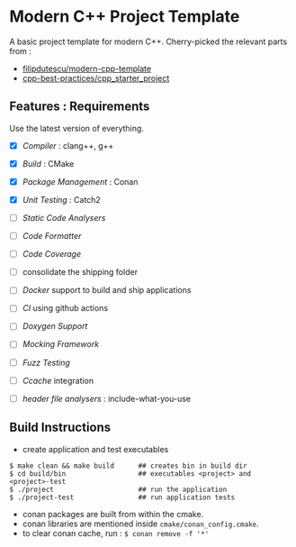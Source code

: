 # Modern C++ Project Template

A basic project template for modern C++. Cherry-picked the relevant parts from :

- [filipdutescu/modern-cpp-template](https://github.com/filipdutescu/modern-cpp-template)
- [cpp-best-practices/cpp_starter_project](https://github.com/cpp-best-practices/cpp_starter_project)

## Features : Requirements

Use the latest version of everything.

- [x] *Compiler* : clang++, g++
- [x] *Build* : CMake
- [x] *Package Management* : Conan
- [x] *Unit Testing* : Catch2
- [ ] *Static Code Analysers*
- [ ] *Code Formatter*
- [ ] *Code Coverage*
- [ ] consolidate the shipping folder
- [ ] *Docker* support to build and ship applications
- [ ] *CI* using github actions
- [ ] *Doxygen Support*
- [ ] *Mocking Framework*
- [ ] *Fuzz Testing*
- [ ] *Ccache* integration
- [ ] *header file analysers* : include-what-you-use


## Build Instructions

- create application and test executables

```
$ make clean && make build      ## creates bin in build dir
$ cd build/bin                  ## executables <project> and <project>-test
$ ./project                     ## run the application
$ ./project-test                ## run application tests
```

- conan packages are built from within the cmake.
- conan libraries are mentioned inside `cmake/conan_config.cmake`.
- to clear conan cache, run : `$ conan remove -f '*'`
